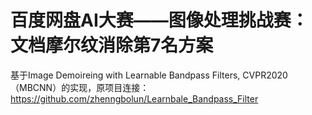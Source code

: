 # 百度网盘AI大赛——图像处理挑战赛：文档摩尔纹消除第7名方案
基于Image Demoireing with Learnable Bandpass Filters, CVPR2020（MBCNN）的实现，原项目连接：https://github.com/zhenngbolun/Learnbale_Bandpass_Filter


